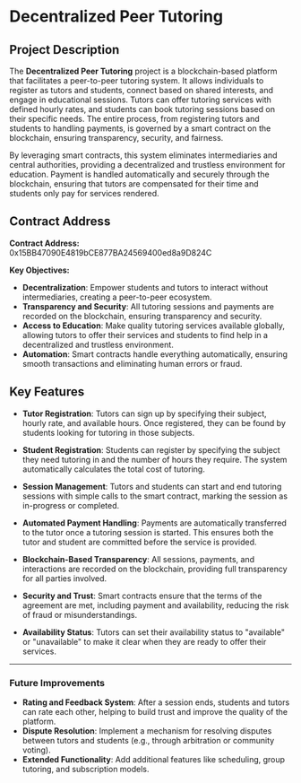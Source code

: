 # Decentralized Peer Tutoring

## Project Description

The **Decentralized Peer Tutoring** project is a blockchain-based platform that facilitates a peer-to-peer tutoring system. It allows individuals to register as tutors and students, connect based on shared interests, and engage in educational sessions. Tutors can offer tutoring services with defined hourly rates, and students can book tutoring sessions based on their specific needs. The entire process, from registering tutors and students to handling payments, is governed by a smart contract on the blockchain, ensuring transparency, security, and fairness.

By leveraging smart contracts, this system eliminates intermediaries and central authorities, providing a decentralized and trustless environment for education. Payment is handled automatically and securely through the blockchain, ensuring that tutors are compensated for their time and students only pay for services rendered.

## Contract Address

**Contract Address:**  
0x15BB47090E4819bCE877BA24569400ed8a9D824C

**Key Objectives:**
- **Decentralization**: Empower students and tutors to interact without intermediaries, creating a peer-to-peer ecosystem.
- **Transparency and Security**: All tutoring sessions and payments are recorded on the blockchain, ensuring transparency and security.
- **Access to Education**: Make quality tutoring services available globally, allowing tutors to offer their services and students to find help in a decentralized and trustless environment.
- **Automation**: Smart contracts handle everything automatically, ensuring smooth transactions and eliminating human errors or fraud.

## Key Features

- **Tutor Registration**: Tutors can sign up by specifying their subject, hourly rate, and available hours. Once registered, they can be found by students looking for tutoring in those subjects.
  
- **Student Registration**: Students can register by specifying the subject they need tutoring in and the number of hours they require. The system automatically calculates the total cost of tutoring.
  
- **Session Management**: Tutors and students can start and end tutoring sessions with simple calls to the smart contract, marking the session as in-progress or completed.
  
- **Automated Payment Handling**: Payments are automatically transferred to the tutor once a tutoring session is started. This ensures both the tutor and student are committed before the service is provided.
  
- **Blockchain-Based Transparency**: All sessions, payments, and interactions are recorded on the blockchain, providing full transparency for all parties involved.
  
- **Security and Trust**: Smart contracts ensure that the terms of the agreement are met, including payment and availability, reducing the risk of fraud or misunderstandings.
  
- **Availability Status**: Tutors can set their availability status to "available" or "unavailable" to make it clear when they are ready to offer their services.

---

### Future Improvements

- **Rating and Feedback System**: After a session ends, students and tutors can rate each other, helping to build trust and improve the quality of the platform.
- **Dispute Resolution**: Implement a mechanism for resolving disputes between tutors and students (e.g., through arbitration or community voting).
- **Extended Functionality**: Add additional features like scheduling, group tutoring, and subscription models.
